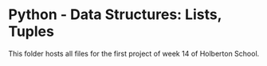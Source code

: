 # Python - Data Structures: Lists, Tuples

This folder hosts all files for the first project of week 14 of Holberton School.
